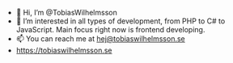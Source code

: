 - 👋 Hi, I’m @TobiasWilhelmsson
- 👀 I’m interested in all types of development, from PHP to C# to JavaScript. Main focus right now is frontend developing.
- 📫 You can reach me at hej@tobiaswilhelmsson.se
- https://tobiaswilhelmsson.se
